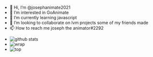 - 👋 Hi, I’m @josephanimate2021
- 👀 I’m interested in GoAnimate
- 🌱 I’m currently learning javascript
- 💞️ I’m looking to collaborate on lvm projects some of my friends made
- 📫 How to reach me joseph the animator#2292

<!---
josephanimate2021/josephanimate2021 is a ✨ special ✨ repository because its `README.md` (this file) appears on your GitHub profile.
You can click the Preview link to take a look at your changes.
--->

- ![github stats](https://github-readme-stats.vercel.app/api?username=josephanimate2021&count_private=true&show_icons=true&theme=dark)
- ![wrap](https://github-readme-stats.vercel.app/api/pin/?username=josephanimate2021&repo=Vyond-Legacy-Offline&theme=dark&show_owner=true)
- ![top](https://github-readme-stats.vercel.app/api/top-langs/?username=josephanimate2021&theme=dark)

